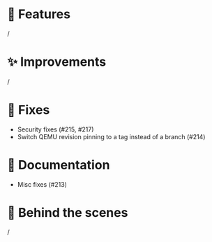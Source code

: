 # 🌟 Features

/

# ✨ Improvements

/

# 🔧 Fixes

- Security fixes (#215, #217)
- Switch QEMU revision pinning to a tag instead of a branch (#214)

# 📖 Documentation

- Misc fixes (#213)


# 🧰 Behind the scenes

/
